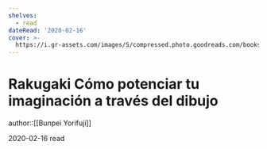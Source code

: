 ```yaml
---
shelves:
  - read
dateRead: '2020-02-16'
cover: >-
  https://i.gr-assets.com/images/S/compressed.photo.goodreads.com/books/1517570998l/38328269._SX318_.jpg
---
```

# Rakugaki Cómo potenciar tu imaginación a través del dibujo

author::[[Bunpei Yorifuji]]

2020-02-16
read